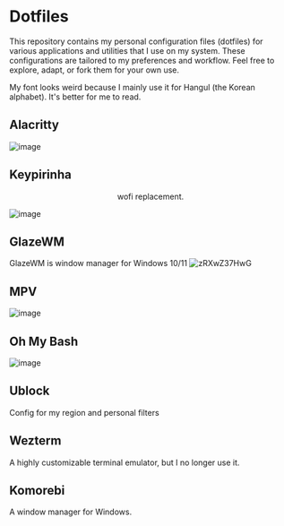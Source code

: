 # Dotfiles
This repository contains my personal configuration files (dotfiles) for various applications and utilities that I use on my system. These configurations are tailored to my preferences and workflow. Feel free to explore, adapt, or fork them for your own use.

My font looks weird because I mainly use it for Hangul (the Korean alphabet). It's better for me to read.


## Alacritty
![image](https://github.com/zvbt/dotfiles/assets/61088560/a78df6c9-0628-4251-8ff5-6dd0bb8d6a83)

## Keypirinha
<center>wofi replacement.</center>

![image](https://github.com/zvbt/dotfiles/assets/61088560/9e2ee9e6-3e06-4730-92c3-28e2cbe3df6b)

## GlazeWM
GlazeWM is window manager for Windows 10/11
![zRXwZ37HwG](https://github.com/zvbt/dotfiles/assets/61088560/3752fd18-59a1-49d9-94c0-c6d3d7ff901a)

## MPV
![image](https://github.com/zvbt/dotfiles/assets/61088560/29070ec2-ec20-4746-aa2d-f1b29dcd3069)

## Oh My Bash
![image](https://github.com/zvbt/dotfiles/assets/61088560/b9cdade6-b785-4420-8ded-a32701999742)

## Ublock
Config for my region and personal filters

## Wezterm
A highly customizable terminal emulator, but I no longer use it.

## Komorebi
A window manager for Windows.
